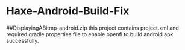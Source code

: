 # Haxe-Android-Build-Fix

##DisplayingABitmp-android.zip 
this project contains project.xml and required gradle.properties file to enable openfl to build android apk successfully.
